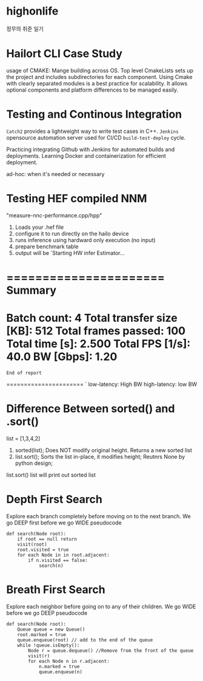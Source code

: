 # highonlife
정무의 취준 일기

# Hailort CLI Case Study
usage of CMAKE: Mange building across OS. Top level CmakeLists sets up the project and includes subdirectories for each component. Using Cmake with clearly separated modules is a best practice for scalability. It allows optional components and platform differences to be managed easily. 

# Testing and Continous Integration
`Catch2` provides a lightweight way to write test cases in C++.
`Jenkins` opensource automation server used for CI/CD `build-test-deploy` cycle.

Practicing integrating Github with Jenkins for automated builds and deployments.
Learning Docker and containerization for efficient deployment.

ad-hoc: when it's needed or necessary

# Testing HEF compiled NNM
"measure-nnc-performance.cpp/hpp"
1. Loads your .hef file
2. configure it to run directly on the hailo device
3. runs inference using hardward only execution (no input)
4. prepare benchmark table
5. output will be
`Starting HW infer Estimator...

======================
        Summary
======================
Batch count: 4
Total transfer size [KB]: 512
Total frames passed: 100
Total time [s]: 2.500
Total FPS [1/s]: 40.0
BW [Gbps]: 1.20
======================
    End of report
======================
`
low-latency: High BW
high-latency: low BW

# Difference Between sorted() and .sort()
list = [1,3,4,2]
1. sorted(list); Does NOT modify original height. Returns a new sorted list
2. list.sort(); Sorts the list in-place, it modifies height; Reutnrs None by python design;

list.sort()
list
will print out sorted list

# Depth First Search
Explore each branch completely before moving on to the next branch.
We go DEEP first before we go WIDE
pseudocode
```
def search(Node root):
    if root == null return
    visit(root)
    root.visited = true
    for each Node in in root.adjacent:
        if n.visited == false:
            search(n)
```
# Breath First Search
Explore each neighbor before going on to any of their children.
We go WIDE before we go DEEP
pseudocode
```
def search(Node root):
    Queue queue = new Queue()
    root.marked = true
    queue.enqueue(root) // add to the end of the queue
    while !queue.isEmpty():
        Node r = queue.dequeue() //Remove from the front of the queue
        visit(r)
        for each Node n in r.adjacent:
            n.marked = true
            queue.enqueue(n)
```